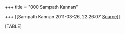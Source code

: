 +++
title = "000 Sampath Kannan"

+++
[[Sampath Kannan	2011-03-26, 22:26:07 [Source](https://groups.google.com/g/bvparishat/c/Ayq9TGWdkMQ)]]



[TABLE]

